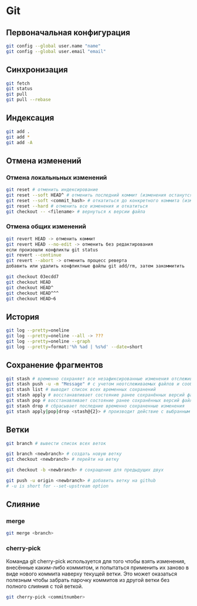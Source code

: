 # Git

## Первоначальная конфигурация

```bash
git config --global user.name "name"
git config --global user.email "email"
```

## Синхронизация

```bash
git fetch
git status
git pull
git pull --rebase
```

## Индексация

```bash
git add .
git add *
git add -A
```

## Отмена изменений

### Отмена локальньных изменений

```bash
git reset # отменить индексирование
git reset --soft HEAD^ # отменить последний коммит (изменения останутся в индексе)
git reset --soft <commit_hash> # откатиться до конкретного коммита (изменения останутся в индексе)
git reset --hard # отменить все изменения и откатиться
git checkout -- <filename> # вернуться к версии файла
```

### Отмена общих изменений

```bash
git revert HEAD -> отменить коммит
git revert HEAD --no-edit -> отменить без редактирования
если произошли конфликты git status
git revert --continue
git revert --abort -> отменить процесс реверта
добавить или удалить конфликтные файлы git add/rm, затем закоммитить
```

```bash
git checkout 03ecdd7
git checkout HEAD
git checkout HEAD^
git checkout HEAD^^^
git checkout HEAD~6
```

## История

```bash
git log --pretty=oneline
git log --pretty=oneline --all -> ???
git log --pretty=oneline --graph
git log --pretty=format:'%h %ad | %s%d' --date=short
```

## Сохранение фрагментов

```bash
git stash # временно сохраняет все незафиксированные изменения отслеживаемых файлов
git stash push -u -m "Message" # с учетом неотслеживаемых файлов и сообщением
git stash list # выводит список всех временных сохранений
git stash apply # восстанавливает состояние ранее сохранённых версий файлов
git stash pop # восстанавливает состояние ранее сохранённых версий файлов и удаляет их из сохранений
git stash drop # сбрасывает последние временно сохраненныe изменения
git stash apply|pop|drop <stash@{2}> # производит действие с выбранным сохранением
```

## Ветки

```bash
git branch # вывести список всех веток

git branch <newbranch> # создать новую ветку
git checkout <newbranch> # перейти на ветку

git checkout -b <newbranch> # сокращение для предыдущих двух

git push -u origin <newbranch> # добавить ветку на github
# -u is short for --set-upstream option
```

## Слияние

### merge

```bash
git merge <branch>
```

### cherry-pick

Команда git cherry-pick используется для того чтобы взять изменения, внесённые каким-либо коммитом, и попытаться применить их заново в виде нового коммита наверху текущей ветки. Это может оказаться полезным чтобы забрать парочку коммитов из другой ветки без полного слияния с той веткой.

```bash
git cherry-pick <commitnumber>
```
